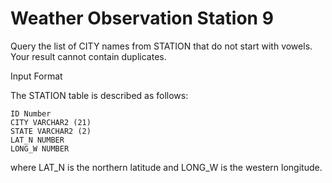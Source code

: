Weather Observation Station 9
=============


Query the list of CITY names from STATION that do not start with vowels. Your result cannot contain duplicates.

Input Format

The STATION table is described as follows:
```
ID Number
CITY VARCHAR2 (21)
STATE VARCHAR2 (2)
LAT_N NUMBER
LONG_W NUMBER
```

where LAT_N is the northern latitude and LONG_W is the western longitude.